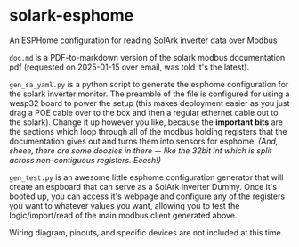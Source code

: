 # solark-esphome
An ESPHome configuration for reading SolArk inverter data over Modbus

`doc.md` is a PDF-to-markdown version of the solark modbus documentation pdf (requested on 2025-01-15 over email, was told it's the latest). 

`gen_sa_yaml.py` is a python script to generate the esphome configuration for the solark inverter monitor. The preamble of the file is configured for using a wesp32 board to power the setup (this makes deployment easier as you just drag a POE cable over to the box and then a regular ethernet cable out to the solark). Change it up however you like, because the **important bits** are the sections which loop through all of the modbus holding registers that the documentation gives out and turns them into sensors for esphome. _(And, sheee, there are some doozies in there -- like the 32bit int which is split across non-contiguous registers. Eeesh!)_

`gen_test.py` is an awesome little esphome configuration generator that will create an espboard that can serve as a SolArk Inverter Dummy. Once it's booted up, you can access it's webpage and configure any of the registers you want to whatever values you want, allowing you to test the logic/import/read of the main modbus client generated above.

Wiring diagram, pinouts, and specific devices are not included at this time.
